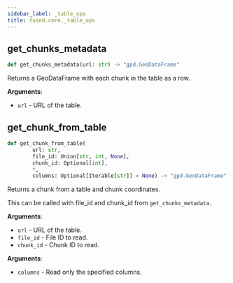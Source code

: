 ```yaml
---
sidebar_label: _table_ops
title: fused.core._table_ops
---
```


## get\_chunks\_metadata

```python
def get_chunks_metadata(url: str) -> "gpd.GeoDataFrame"
```

Returns a GeoDataFrame with each chunk in the table as a row.

**Arguments**:

- `url` - URL of the table.

## get\_chunk\_from\_table

```python
def get_chunk_from_table(
        url: str,
        file_id: Union[str, int, None],
        chunk_id: Optional[int],
        *,
        columns: Optional[Iterable[str]] = None) -> "gpd.GeoDataFrame"
```

Returns a chunk from a table and chunk coordinates.

This can be called with file_id and chunk_id from `get_chunks_metadata`.

**Arguments**:

- `url` - URL of the table.
- `file_id` - File ID to read.
- `chunk_id` - Chunk ID to read.


**Arguments**:

- `columns` - Read only the specified columns.
